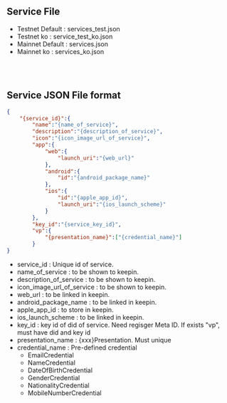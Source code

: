 ## Service File

- Testnet Default : services_test.json  
- Testnet ko      : service_test_ko.json  
- Mainnet Default : services.json
- Mainnet ko      : services_ko.json

<br/>
<br/>

## Service JSON File format
```json
{
	"{service_id}":{
    	"name":"{name_of_service}",
		"description":"{description_of_service}",
		"icon":"{icon_image_url_of_service}",
		"app":{
			"web":{
				"launch_uri":"{web_url}"
			},
			"android":{
				"id":"{android_package_name}"
			},
			"ios":{
				"id":"{apple_app_id}",
				"launch_uri":"{ios_launch_scheme}"
			}
		},
		"key_id":"{service_key_id}",
		"vp":{
			"{presentation_name}":["{credential_name}"]
		}
}
```
- service_id : Unique id of service.
- name_of_service : to be shown to keepin.
- description_of_service : to be shown to keepin.
- icon_image_url_of_service : to be shown to keepin.
- web_url : to be linked in keepin.
- android_package_name : to be linked in keepin.
- apple_app_id : to store in keepin.
- ios_launch_scheme : to be linked in keepin.
- key_id : key id of did of service. Need regisger Meta ID. If exists "vp", must have did and key id
- presentation_name : {xxx}Presentation. Must unique
- credential_name : Pre-defined credential
  - EmailCredential
  - NameCredential
  - DateOfBirthCredential
  - GenderCredential
  - NationalityCredential
  - MobileNumberCredential
  
  
